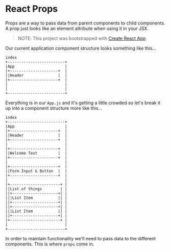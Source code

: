 # React Props

Props are a way to pass data from parent components to child components. A prop just looks like an element attribute when using it in your JSX.

> NOTE: This project was bootstrapped with [Create React App](https://github.com/facebook/create-react-app).

Our current application component structure looks something like this...

```
index
+-------------------------+
|App                      |
|+---------------------+  |
||Header               |  |
|+---------------------+  |
|                         |
|                         |
+-------------------------+
```

Everything is in our `App.js` and it's getting a little crowded so let's break it up into a component structure more like this...

```
index
+-------------------------+
|App                      |
|+---------------------+  |
||Header               |  |
|+---------------------+  |
|                         |
|+---------------------+  |
||Welcome Text         |  |
|+---------------------+  |
|                         |
|+---------------------+  |
||Form Input & Button  |  |
|+---------------------+  |
|                         |
|+----------------------+ |
||List of things        | |
||+--------------------+| |
|||List Item           || |
||+--------------------+| |
||+--------------------+| |
|||List Item           || |
||+--------------------+| |
|+----------------------+ |
|                         |
+-------------------------+
```

In order to maintain functionality we'll need to pass data to the different components. This is where `props` come in.

